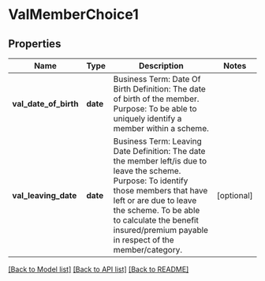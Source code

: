 # ValMemberChoice1

## Properties
Name | Type | Description | Notes
------------ | ------------- | ------------- | -------------
**val_date_of_birth** | **date** | Business Term: Date Of Birth Definition: The date of birth of the member. Purpose: To be able to uniquely identify a member within a scheme. | 
**val_leaving_date** | **date** | Business Term: Leaving Date Definition: The date the member left/is due to leave the scheme. Purpose: To identify those members that have left or are due to leave the scheme. To be able to calculate the benefit insured/premium payable in respect of the member/category. | [optional] 

[[Back to Model list]](../README.md#documentation-for-models) [[Back to API list]](../README.md#documentation-for-api-endpoints) [[Back to README]](../README.md)


